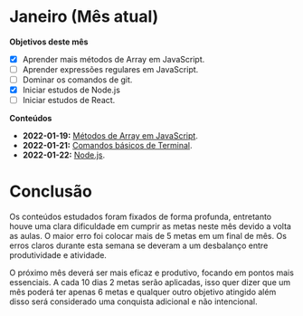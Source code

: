 # Janeiro (Mês atual)
**Objetivos deste mês**
- [x] Aprender mais métodos de Array em JavaScript.
- [ ] Aprender expressões regulares em JavaScript.
- [ ] Dominar os comandos de git.
- [x] Iniciar estudos de Node.js
- [ ] Iniciar estudos de React.

**Conteúdos**
- **2022-01-19:** [Métodos de Array em JavaScript](https://medium.com/@Francisco-Thiago/7-metodos-de-array-que-voce-precisa-conhecer-bb088f5107a3).
- **2022-01-21:** [Comandos básicos de Terminal](https://medium.com/@Francisco-Thiago/aquele-comando-de-terminal-546712f05420).
- **2022-01-22:** [Node.js](https://github.com/Francisco-Thiago/Today-I-Learned/blob/main/Notas/Node.js/comandos-basicos.md).

# Conclusão

Os conteúdos estudados foram fixados de forma profunda, entretanto houve uma clara dificuldade em cumprir as metas neste mês devido a volta as aulas. O maior erro foi colocar mais de 5 metas em um final de mês. Os erros claros durante esta semana se deveram a um desbalanço entre produtividade e atividade.

O próximo mês deverá ser mais eficaz e produtivo, focando em pontos mais essenciais. A cada 10 dias 2 metas serão aplicadas, isso quer dizer que um mês poderá ter apenas 6 metas e qualquer outro objetivo atingido além disso será considerado uma conquista adicional e não intencional.